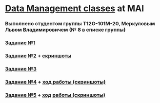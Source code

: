 # [Data Management classes](https://github.com/aleksandr-dzhumurat/data_management) at MAI
### Выполнено студентом группы Т12О-101М-20, Меркуловым Львом Владимировичем (№ 8 в списке группы)
### [Задание №1](https://github.com/Dermogod/data_management-MAI/blob/master/hw_1.sql) 
### [Задание №2](https://github.com/Dermogod/data_management-MAI/blob/master/hw_2.sql) + [скриншоты](https://github.com/Dermogod/data_management-MAI/blob/master/hw_2_screenshots.pdf)
### [Задание №3](https://github.com/Dermogod/data_management-MAI/blob/master/hw_3.sql)
### [Задание №4](https://github.com/Dermogod/data_management-MAI/blob/master/hw_4.sql) + [ход работы (скриншоты)](https://github.com/Dermogod/data_management-MAI/blob/master/hw_4_screenshots.md)
### [Задание №5](https://github.com/Dermogod/data_management_mai/blob/master/hw_5.js) + [ход работы (скриншоты)](https://github.com/Dermogod/data_management_mai/blob/master/hw_5_screenshots.md)
